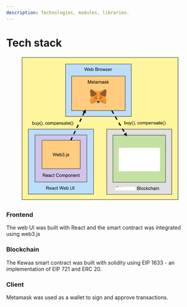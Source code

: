 ```yaml
---
description: Technologies, modules, libraries.
---
```


# Tech stack

<figure><img src=".gitbook/assets/Tech-Stack-Diagram3(1).png" alt=""><figcaption></figcaption></figure>

### Frontend&#x20;

The web UI was built with React and the smart contract was integrated using web3.js

### Blockchain

The Kewaa smart contract was built with solidity using EIP 1633 - an implementation of EIP 721 and ERC 20.&#x20;

### Client

Metamask was used as a wallet to sign and approve transactions.

